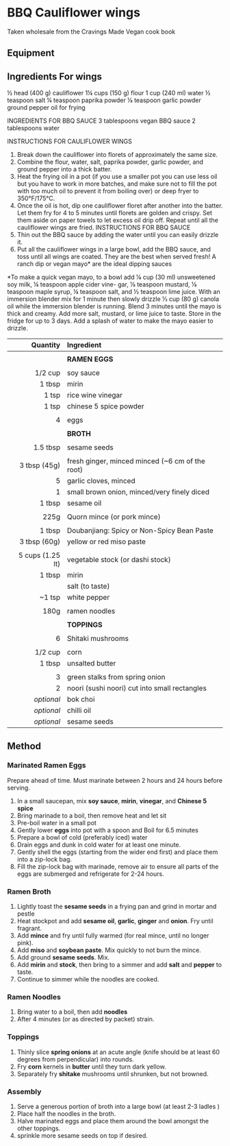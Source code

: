 # BBQ Cauliflower wings

Taken wholesale from the Cravings Made Vegan cook book

## Equipment


## Ingredients For wings

½ head (400 g) cauliflower
1¼ cups (150 g) flour
1 cup (240 ml) water
½ teaspoon salt
¼ teaspoon paprika powder
1⁄8 teaspoon garlic powder
ground pepper
oil for frying


INGREDIENTS FOR
BBQ SAUCE
3 tablespoons vegan BBQ
sauce
2 tablespoons water


INSTRUCTIONS FOR CAULIFLOWER WINGS
1. Break down the cauliflower into florets of approximately
the same size.
2. Combine the flour, water, salt, paprika powder, garlic
powder, and ground pepper into a thick batter.
3. Heat the frying oil in a pot (if you use a smaller pot
you can use less oil but you have to work in more
batches, and make sure not to fill the pot with too
much oil to prevent it from boiling over) or deep fryer to
350°F/175°C.
4. Once the oil is hot, dip one cauliflower floret after
another into the batter. Let them fry for 4 to 5 minutes
until florets are golden and crispy. Set them aside on
paper towels to let excess oil drip off. Repeat until all
the cauliflower wings are fried.
INSTRUCTIONS FOR BBQ SAUCE
1. Thin out the BBQ sauce by adding the water until you
can easily drizzle it.
2. Put all the cauliflower wings in a large bowl, add the
BBQ sauce, and toss until all wings are coated. They
are the best when served fresh! A ranch dip or vegan
mayo* are the ideal dipping sauces

*To make a quick vegan mayo, to a bowl add 1⁄8 cup (30 ml) unsweetened soy milk, ¼ teaspoon apple cider vine-
gar, 1⁄8 teaspoon mustard, 1⁄8 teaspoon maple syrup, ¼ teaspoon salt, and ½ teaspoon lime juice. With an immersion
blender mix for 1 minute then slowly drizzle 1⁄3 cup (80 g) canola oil while the immersion blender is running. Blend 3
minutes until the mayo is thick and creamy. Add more salt, mustard, or lime juice to taste. Store in the fridge for up
to 3 days. Add a splash of water to make the mayo easier to drizzle.


|         Quantity | Ingredient                                      |
|-----------------:|:------------------------------------------------|
|                  |                                                 |
|                  | **RAMEN EGGS**                                  |
|                  |                                                 |
|          1/2 cup | soy sauce                                       |
|           1 tbsp | mirin                                           |
|            1 tsp | rice wine vinegar                               |
|            1 tsp | chinese 5 spice powder                          |
|                  |                                                 |
|                4 | eggs                                            |
|                  |                                                 |
|                  | **BROTH**                                       |
|                  |                                                 |
|         1.5 tbsp | sesame seeds                                    |
|                  |                                                 |
|     3 tbsp (45g) | fresh ginger, minced minced (~6 cm of the root) |
|                5 | garlic cloves, minced                           |
|                1 | small brown onion, minced/very finely diced     |
|           1 tbsp | sesame oil                                      |
|                  |                                                 |
|             225g | Quorn mince (or pork mince)                     |
|                  |                                                 |
|           1 tbsp | Doubanjiang: Spicy or Non-Spicy Bean Paste      |
|     3 tbsp (60g) | yellow or red miso paste                        |
|                  |                                                 |
| 5 cups (1.25 lt) | vegetable stock (or dashi stock)                |
|           1 tbsp | mirin                                           |
|                  | salt (to taste)                                 |
|           ~1 tsp | white pepper                                    |
|                  |                                                 |
|             180g | ramen noodles                                   |
|                  |                                                 |
|                  | **TOPPINGS**                                    |
|                  |                                                 |
|                6 | Shitaki mushrooms                               |
|                  |                                                 |
|          1/2 cup | corn                                            |
|           1 tbsp | unsalted butter                                 |
|                  |                                                 |
|                3 | green stalks from spring onion                  |
|                2 | noori (sushi noori) cut into small rectangles   |
|       *optional* | bok choi                                        |
|       *optional* | chilli oil                                      |
|       *optional* | sesame seeds                                    |

## Method

### Marinated Ramen Eggs

Prepare ahead of time. Must marinate between 2 hours and 24 hours before serving.

1. In a small saucepan, mix **soy sauce**, **mirin**, **vinegar**, and **Chinese 5 spice** 
2. Bring marinade to a boil, then remove heat and let sit
3. Pre-boil water in a small pot
4. Gently lower **eggs** into pot with a spoon and Boil for 6.5 minutes
5. Prepare a bowl of cold (preferably iced) water
6. Drain eggs and dunk in cold water for at least one minute.
7. Gently shell the eggs (starting from the wider end first) and place them into a zip-lock bag.
8. Fill the zip-lock bag with marinade, remove air to ensure all parts of the eggs are submerged and refrigerate for 2-24 hours.

### Ramen Broth

1. Lightly toast the **sesame seeds** in a frying pan and grind in mortar and pestle
2. Heat stockpot and add **sesame oil**, **garlic**, **ginger** and **onion**. Fry until fragrant. 
3. Add **mince** and fry until fully warmed (for real mince, until no longer pink).
4. Add **miso** and **soybean paste**. Mix quickly to not burn the mince.
5. Add ground **sesame seeds**. Mix.
6. Add **mirin** and **stock**, then bring to a simmer and add **salt** and **pepper** to taste.
7. Continue to simmer while the noodles are cooked.

### Ramen Noodles

1. Bring water to a boil, then add **noodles**
2. After 4 minutes (or as directed by packet) strain.

### Toppings

1. Thinly slice **spring onions** at an acute angle (knife should be at least 60 degrees from perpendicular) into rounds. 
2. Fry **corn** kernels in **butter** until they turn dark yellow.
3. Separately fry **shitake** mushrooms until shrunken, but not browned.
   
### Assembly

1. Serve a generous portion of broth into a large bowl (at least 2-3 ladles )
2. Place half the noodles in the broth.
3. Halve marinated eggs and place them around the bowl amongst the other toppings.
4. sprinkle more sesame seeds on top if desired.



